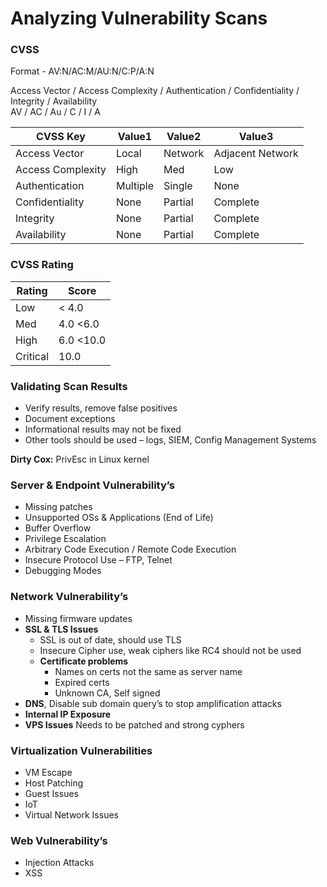 # Analyzing Vulnerability Scans

### CVSS
Format - AV:N/AC:M/AU:N/C:P/A:N  

Access Vector / Access Complexity / Authentication / Confidentiality / Integrity / Availability  
AV / AC / Au / C / I / A

|CVSS Key|Value1|Value2|Value3|
|-|-|-|-|
| Access Vector| Local |Network|Adjacent Network|
| Access Complexity |High|Med|Low|
| Authentication| Multiple| Single| None|
| Confidentiality|None| Partial | Complete| 
| Integrity|None| Partial | Complete|
| Availability|None| Partial | Complete|

### CVSS Rating

|Rating|Score|
|-|-|
|Low|< 4.0|
|Med|4.0  <6.0|
|High|6.0 <10.0|
|Critical|10.0|

### Validating Scan Results

-	Verify results, remove false positives   
-	Document exceptions  
-	Informational results may not be fixed  
-	Other tools should be used – logs, SIEM, Config Management Systems  

**Dirty Cox:** PrivEsc in Linux kernel

### Server & Endpoint Vulnerability’s 
-	Missing patches
-	Unsupported OSs & Applications (End of Life)
-	Buffer Overflow
-	Privilege Escalation
-	Arbitrary Code Execution / Remote Code Execution
-	Insecure Protocol Use – FTP, Telnet
-	Debugging Modes

### Network Vulnerability’s

- Missing firmware updates  
- **SSL & TLS Issues**  
  - SSL is out of date, should use TLS  
  - Insecure Cipher use, weak ciphers like RC4 should not be used  
  - **Certificate problems**  
    - Names on certs not the same as server name  
    - Expired certs  
    - Unknown CA, Self signed  
- **DNS**, Disable sub domain query’s to stop amplification attacks  
- **Internal IP Exposure**  
- **VPS Issues** Needs to be patched and strong cyphers  

### Virtualization Vulnerabilities
-	VM Escape
-	Host Patching
-	Guest Issues
-	IoT
-	Virtual Network Issues

### Web Vulnerability’s
- Injection Attacks
- XSS





